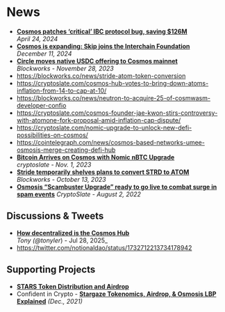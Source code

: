 # News

- [**Cosmos patches ‘critical’ IBC protocol bug, saving $126M**](https://cointelegraph.com/news/cosmos-patches-bug-ibc-protocol-saves-126m)
  <br/>_April 24, 2024_
- [**Cosmos is expanding: Skip joins the Interchain Foundation**](https://blog.cosmos.network/cosmos-is-expanding-skip-joins-the-interchain-foundation-235753c9e5a3)
  <br/>_December 11, 2024_
- [**Circle moves native USDC offering to Cosmos mainnet**](https://blockworks.co/news/circle-moves-usdc-to-cosmos)
  <br/>_Blockworks - November 28, 2023_
- https://blockworks.co/news/stride-atom-token-conversion
- https://cryptoslate.com/cosmos-hub-votes-to-bring-down-atoms-inflation-from-14-to-cap-at-10/
- https://blockworks.co/news/neutron-to-acquire-25-of-cosmwasm-developer-confio
- https://cryptoslate.com/cosmos-founder-jae-kwon-stirs-controversy-with-atomone-fork-proposal-amid-inflation-cap-dispute/
- https://cryptoslate.com/nomic-upgrade-to-unlock-new-defi-possibilities-on-cosmos/
- https://cointelegraph.com/news/cosmos-based-networks-umee-osmosis-merge-creating-defi-hub
- [**Bitcoin Arrives on Cosmos with Nomic nBTC Upgrade**](https://cryptoslate.com/bitcoin-arrives-on-cosmos-with-nomic-nbtc-upgrade/)
  <br/>_cryptoslate - Nov. 1, 2023_
- [**Stride temporarily shelves plans to convert STRD to ATOM**](https://blockworks.co/news/stride-atom-token-conversion)
  <br/>_Blockworks - October 13, 2023_
- [**Osmosis “Scambuster Upgrade” ready to go live to combat surge in spam events**](https://cryptoslate.com/osmosis-scambuster-upgrade-ready-to-go-live-to-combat-surge-in-spam-events/)
*CryptoSlate - August 2, 2022*

## Discussions & Tweets

- [**How decentralized is the Cosmos Hub**](https://x.com/tonyler_/status/1949780678213849210)
  _<br/>Tony (@tonyler_) - Jul 28, 2025_
- https://twitter.com/notionaldao/status/1732712213734178942

## Supporting Projects

- [**STARS Token Distribution and Airdrop**](https://mirror.xyz/stargazezone.eth/h9Bc7jODUrYB1Jw4mve3QEGVkBwBsyVebN6NP7tRl_Y)
- Confident in Crypto - [**Stargaze Tokenomics, Airdrop, & Osmosis LBP Explained**](https://www.youtube.com/watch?v=oXvt6oUuEVk) *(Dec., 2021)*
